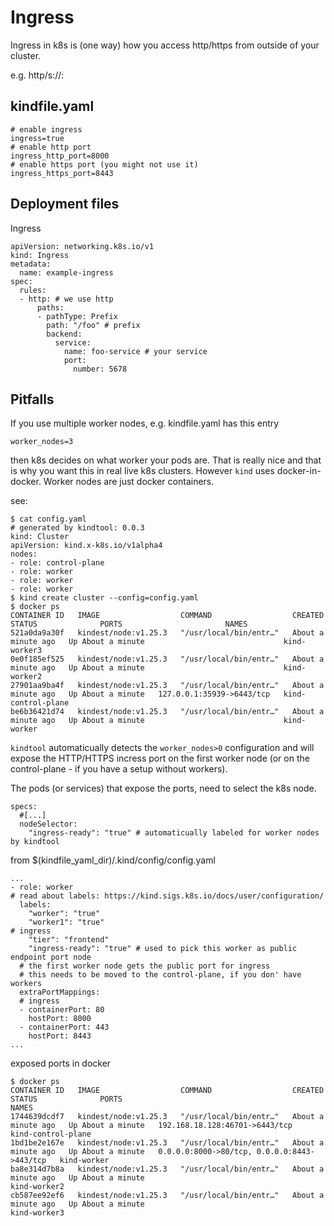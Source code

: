 # Ingress

Ingress in k8s is (one way) how you access http/https from outside of your cluster.

e.g. http/s://<ip-of-you-host>:<exposed port>


## kindfile.yaml

```
# enable ingress
ingress=true
# enable http port
ingress_http_port=8000
# enable https port (you might not use it)
ingress_https_port=8443
```

## Deployment files

Ingress

```
apiVersion: networking.k8s.io/v1
kind: Ingress
metadata:
  name: example-ingress
spec:
  rules:
  - http: # we use http
      paths:
      - pathType: Prefix
        path: "/foo" # prefix
        backend:
          service:
            name: foo-service # your service
            port:
              number: 5678
```

## Pitfalls

If you use multiple worker nodes, e.g. kindfile.yaml has this entry

```
worker_nodes=3
```

then k8s decides on what worker your pods are. That is really nice and that is why you want this in real live k8s clusters. However `kind` uses docker-in-docker. Worker nodes are just docker containers.

see:

```
$ cat config.yaml
# generated by kindtool: 0.0.3
kind: Cluster
apiVersion: kind.x-k8s.io/v1alpha4
nodes:
- role: control-plane
- role: worker
- role: worker
- role: worker
$ kind create cluster --config=config.yaml
$ docker ps
CONTAINER ID   IMAGE                  COMMAND                  CREATED              STATUS              PORTS                       NAMES
521a0da9a30f   kindest/node:v1.25.3   "/usr/local/bin/entr…"   About a minute ago   Up About a minute                               kind-worker3
0e0f185ef525   kindest/node:v1.25.3   "/usr/local/bin/entr…"   About a minute ago   Up About a minute                               kind-worker2
27901aa9ba4f   kindest/node:v1.25.3   "/usr/local/bin/entr…"   About a minute ago   Up About a minute   127.0.0.1:35939->6443/tcp   kind-control-plane
be6b36421d74   kindest/node:v1.25.3   "/usr/local/bin/entr…"   About a minute ago   Up About a minute                               kind-worker
```

`kindtool` automaticually detects the `worker_nodes>0` configuration and will expose the HTTP/HTTPS incress port on the first worker node (or on the control-plane - if you have a setup without workers).

The pods (or services) that expose the ports, need to select the k8s node.

```
specs:
  #[...]
  nodeSelector:
    "ingress-ready": "true" # automaticually labeled for worker nodes by kindtool
```

from $(kindfile_yaml_dir)/.kind/config/config.yaml
```
...
- role: worker
# read about labels: https://kind.sigs.k8s.io/docs/user/configuration/
  labels:
    "worker": "true"
    "worker1": "true"
# ingress
    "tier": "frontend"
    "ingress-ready": "true" # used to pick this worker as public endpoint port node
  # the first worker node gets the public port for ingress
  # this needs to be moved to the control-plane, if you don' have workers
  extraPortMappings:
  # ingress
  - containerPort: 80
    hostPort: 8000
  - containerPort: 443
    hostPort: 8443
...
```

exposed ports in docker


```
$ docker ps
CONTAINER ID   IMAGE                  COMMAND                  CREATED              STATUS              PORTS                                         NAMES
1744639dcdf7   kindest/node:v1.25.3   "/usr/local/bin/entr…"   About a minute ago   Up About a minute   192.168.18.128:46701->6443/tcp                kind-control-plane
1bd1be2e167e   kindest/node:v1.25.3   "/usr/local/bin/entr…"   About a minute ago   Up About a minute   0.0.0.0:8000->80/tcp, 0.0.0.0:8443->443/tcp   kind-worker
ba8e314d7b8a   kindest/node:v1.25.3   "/usr/local/bin/entr…"   About a minute ago   Up About a minute                                                 kind-worker2
cb587ee92ef6   kindest/node:v1.25.3   "/usr/local/bin/entr…"   About a minute ago   Up About a minute                                                 kind-worker3
```
